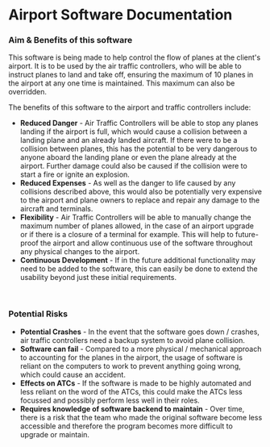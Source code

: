# **Airport Software Documentation**

### Aim & Benefits of this software

This software is being made to help control the flow of planes at the client's airport. It is to be used by the air traffic controllers, who will be able to instruct planes to land and take off, ensuring the maximum of 10 planes in the airport at any one time is maintained. This maximum can also be overridden.

The benefits of this software to the airport and traffic controllers include:
* **Reduced Danger** - Air Traffic Controllers will be able to stop any planes landing if the airport is full, which would cause a collision between a landing plane and an already landed aircraft. If there were to be a collision between planes, this has the potential to be very dangerous to anyone aboard the landing plane or even the plane already at the airport. Further damage could also be caused if the collision were to start a fire or ignite an explosion.
* **Reduced Expenses** - As well as the danger to life caused by any collisions described above, this would also be potentially very expensive to the airport and plane owners to replace and repair any damage to the aircraft and terminals.
* **Flexibility** - Air Traffic Controllers will be able to manually change the maximum number of planes allowed, in the case of an airport upgrade or if there is a closure of a terminal for example. This will help to future-proof the airport and allow continuous use of the software throughout any physical changes to the airport.
* **Continuous Development** - If in the future additional functionality may need to be added to the software, this can easily be done to extend the usability beyond just these initial requirements.

<br>

### Potential Risks
* **Potential Crashes** - In the event that the software goes down / crashes, air traffic controllers need a backup system to avoid plane collision.
* **Software can fail** - Compared to a more physical / mechanical approach to accounting for the planes in the airport, the usage of software is reliant on the computers to work to prevent anything going wrong, which could cause an accident.
* **Effects on ATCs** - If the software is made to be highly automated and less reliant on the word of the ATCs, this could make the ATCs less focussed and possibly perform less well in their roles.
* **Requires knowledge of software backend to maintain** - Over time, there is a risk that the team who made the original software become less accessible and therefore the program becomes more difficult to upgrade or maintain.
